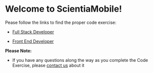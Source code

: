 # **Welcome to ScientiaMobile!**

Pease follow the links to find the proper code exercise:

* [Full Stack Developer](https://github.com/ScientiaMobile/scientiamobile-jobs/wiki/Code-Exercise)


* [Front End Developer](https://github.com/ScientiaMobile/front-end-developer/wiki/Code-Exercise)

**Please Note:**
- If you have any questions along the way as you complete the Code Exercise, please [contact us](mailto:dev-jobs@scientiamobile.com?subject=Code-Exercise-Question) about it
